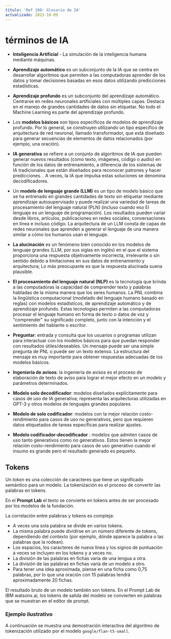 ```yaml
---
título: 'Ref 100: Glosario de IA'
actualizado: 2023-10-09
---
```


# términos de IA

- **Inteligencia Artificial** - La simulación de la inteligencia humana mediante máquinas.

- **Aprendizaje automático** es un subconjunto de la IA que se centra en desarrollar algoritmos que permiten a las computadoras aprender de los datos y tomar decisiones basadas en esos datos utilizando predicciones estadísticas.

- **Aprendizaje profundo** es un subconjunto del aprendizaje automático. Centrarse en redes neuronales artificiales con múltiples capas. Destaca en el manejo de grandes cantidades de datos sin etiquetar. No todo el Machine Learning es parte del aprendizaje profundo.

- Los **modelos básicos** son tipos específicos de modelos de aprendizaje profundo. Por lo general, se construyen utilizando un tipo específico de arquitectura de red neuronal, llamado transformador, que está diseñado para generar secuencias de elementos de datos relacionados (por ejemplo, una oración).

- **IA generativa** se refiere a un conjunto de algoritmos de IA que pueden generar nuevos resultados (como texto, imágenes, código o audio) en función de los datos de entrenamiento, a diferencia de los sistemas de IA tradicionales que están diseñados para reconocer patrones y hacer predicciones. . A veces, la IA que impulsa estas soluciones se denomina decodificadores.

- Un **modelo de lenguaje grande (LLM)** es un tipo de modelo básico que se ha entrenado en grandes cantidades de texto sin etiquetar mediante aprendizaje autosupervisado y puede realizar una variedad de tareas de procesamiento del lenguaje natural (PLN) (incluso cuando eso El lenguaje es un lenguaje de programación). Los resultados pueden variar desde libros, artículos, publicaciones en redes sociales, conversaciones en línea e incluso código. La arquitectura de un LLM consta de capas de redes neuronales que aprenden a generar el lenguaje de una manera similar a cómo los humanos usan el lenguaje.

- **La alucinación** es un fenómeno bien conocido en los modelos de lenguaje grandes (LLM, por sus siglas en inglés) en el que el sistema proporciona una respuesta objetivamente incorrecta, irrelevante o sin sentido debido a limitaciones en sus datos de entrenamiento y arquitectura; Lo más preocupante es que la respuesta alucinada suena plausible.

- **El procesamiento del lenguaje natural (NLP)** es la tecnología que brinda a las computadoras la capacidad de comprender texto y palabras habladas de la misma manera que los seres humanos. La PNL combina la lingüística computacional (modelado del lenguaje humano basado en reglas) con modelos estadísticos, de aprendizaje automático y de aprendizaje profundo. Estas tecnologías permiten a las computadoras procesar el lenguaje humano en forma de texto o datos de voz y "comprender" su significado completo, junto con la intención y el sentimiento del hablante o escritor.

- **Preguntar**: entrada y consulta que los usuarios o programas utilizan para interactuar con los modelos básicos para que puedan responder con resultados útiles/deseables. Un mensaje puede ser una simple pregunta de PNL o puede ser un texto extenso. La estructura del mensaje es muy importante para obtener respuestas adecuadas de los modelos básicos.

- **Ingeniería de avisos**: la ingeniería de avisos es el proceso de elaboración de texto de aviso para lograr el mejor efecto en un modelo y parámetros determinados.

- **Modelo solo decodificador**: modelos diseñados explícitamente para casos de uso de IA generativa; representa las arquitecturas utilizadas en GPT-3 y otros modelos de lenguajes grandes populares.

- **Modelo de solo codificador**: modelos con la mejor relación costo-rendimiento para casos de uso no generativos, pero que requieren datos etiquetados de tareas específicas para realizar ajustes.

- **Modelo codificador-decodificador** : modelos que admiten casos de uso tanto generativos como no generativos. Estos tienen la mejor relación costo-rendimiento para casos de uso generativo cuando el insumo es grande pero el resultado generado es pequeño.

## Tokens

Un _token_ es una colección de caracteres que tiene un significado semántico para un modelo. La tokenización es el proceso de convertir las palabras en tokens.

En el **Prompt Lab** el texto se convierte en tokens antes de ser procesado por los modelos de la fundación.

La correlación entre palabras y tokens es compleja:

- A veces una sola palabra se divide en varios tokens.
- La misma palabra puede dividirse en un número diferente de tokens, dependiendo del contexto (por ejemplo, dónde aparece la palabra o las palabras que la rodean).
- Los espacios, los caracteres de nueva línea y los signos de puntuación a veces se incluyen en los tokens y a veces no.
- La división de las palabras en fichas varía de una lengua a otra.
- La división de las palabras en fichas varía de un modelo a otro.
- Para tener una idea aproximada, piense en una ficha como 0,75 palabras, por lo que una oración con 15 palabras tendrá aproximadamente 20 fichas.

El resultado bruto de un modelo también son tokens. En el Prompt Lab de IBM watsonx.ai, los tokens de salida del modelo se convierten en palabras que se muestran en el editor de prompt.

### Ejemplo ilustrativo

A continuación se muestra una demostración interactiva del algoritmo de tokenización utilizado por el modelo `google/flan-t5-small`.

<TokenizationApplet/>
